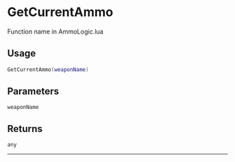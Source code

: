 # GetCurrentAmmo
Function name in AmmoLogic.lua
## Usage
```lua
GetCurrentAmmo(weaponName)
```
## Parameters
`weaponName`
## Returns
`any`

---